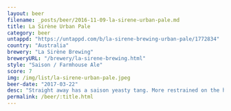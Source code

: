 ```yaml
---
layout: beer
filename: _posts/beer/2016-11-09-la-sirene-urban-pale.md
title: La Sirène Urban Pale
category: beer
untappd: "https://untappd.com/b/la-sirene-brewing-urban-pale/1772834"
country: "Australia"
brewery: "La Sirène Brewing"
breweryURL: "/brewery/la-sirene-brewing.html"
style: "Saison / Farmhouse Ale"
score: 7
img: /img/list/la-sirene-urban-pale.jpeg
beer-date: "2017-03-22"
desc: "Straight away has a saison yeasty tang. More restrained on the hops than I expected from a pale. Light, refreshing and easy to drink, just not what I expected"
permalink: /beer/:title.html
---
```

